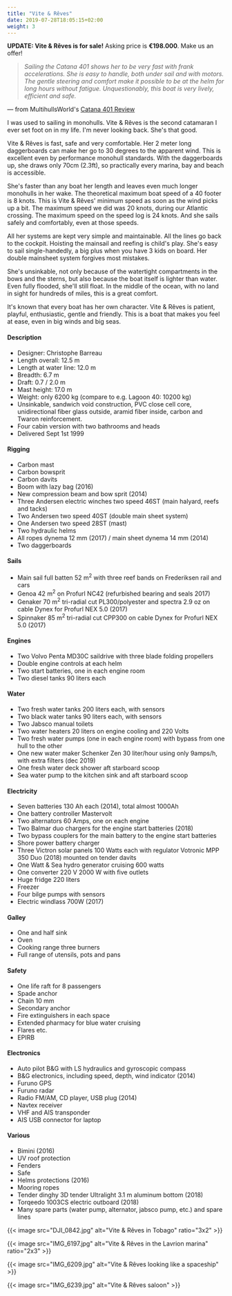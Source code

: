 ```yaml
---
title: "Vite & Rêves"
date: 2019-07-28T18:05:15+02:00
weight: 3
---
```


**UPDATE: Vite & Rêves is for sale!** Asking price is **€198.000**. Make us an offer!

> _Sailing  the  Catana  401  shows  her  to  be  very fast  with  frank  accelerations.  She  is  easy  to handle, both  under  sail  and with  motors. The gentle steering and comfort make it possible to be at  the  helm for long hours  without  fatigue. Unquestionably, this boat is very lively, efficient and safe._

&mdash; from MultihullsWorld's [Catana 401 Review](/documents/Catana401.pdf)

I was used to sailing in monohulls. Vite & Rêves is the second catamaran I ever set foot on in my life. I'm never looking back. She's that good.

Vite & Rêves is fast, safe and very comfortable. Her 2 meter long daggerboards can make her go to 30 degrees to the apparent wind. This is excellent even by performance monohull standards. With the daggerboards up, she draws only 70cm (2.3ft), so practically every marina, bay and beach is accessible.

She's faster than any boat her length and leaves even much longer monohulls in her wake. The theoretical maximum boat speed of a 40 footer is 8 knots. This is Vite & Rêves' minimum speed as soon as the wind picks up a bit. The maximum speed we did was 20 knots, during our Atlantic crossing. The maximum speed on the speed log is 24 knots. And she sails safely and comfortably, even at those speeds.

All her systems are kept very simple and maintainable. All the lines go back to the cockpit. Hoisting the mainsail and reefing is child's play. She's easy to sail single-handedly, a big plus when you have 3 kids on board. Her double mainsheet system forgives most mistakes.

She's unsinkable, not only because of the watertight compartments in the bows and the sterns, but also because the boat itself is lighter than water. Even fully flooded, she'll still float. In the middle of the ocean, with no land in sight for hundreds of miles, this is a great comfort.

It's known that every boat has her own character. Vite & Rêves is patient, playful, enthusiastic, gentle and friendly. This is a boat that makes you feel at ease, even in big winds and big seas.


#### Description

- Designer: Christophe Barreau
- Length overall: 12.5 m
- Length at water line: 12.0 m
- Breadth: 6.7 m
- Draft: 0.7 / 2.0 m
- Mast height: 17.0 m
- Weight: only 6200 kg (compare to e.g. Lagoon 40: 10200 kg)
- Unsinkable, sandwich void construction, PVC close cell core, unidirectional fiber glass outside, aramid fiber inside, carbon and Twaron reinforcement.
- Four cabin version with two bathrooms and heads
- Delivered Sept 1st 1999

#### Rigging

- Carbon mast
- Carbon bowsprit
- Carbon davits
- Boom with lazy bag (2016)
- New compression beam and bow sprit (2014)
- Three Andersen electric winches two speed 46ST (main halyard, reefs and tacks)
- Two Andersen two speed 40ST (double main sheet system)
- One Andersen two speed 28ST (mast)
- Two hydraulic helms
- All ropes dynema 12 mm (2017) / main sheet dynema 14 mm (2014)
- Two daggerboards

#### Sails

- Main sail full batten 52 m<sup>2</sup> with three reef bands on Frederiksen rail and cars
- Genoa 42 m<sup>2</sup> on Profurl NC42 (refurbished bearing and seals 2017)
- Genaker 70 m<sup>2</sup> tri-radial cut PL300/polyester and spectra 2.9 oz on cable Dynex for Profurl NEX 5.0 (2017)
- Spinnaker 85 m<sup>2</sup> tri-radial cut CPP300 on cable Dynex for Profurl NEX 5.0 (2017)

#### Engines

- Two Volvo Penta MD30C saildrive with three blade folding propellers
- Double engine controls at each helm
- Two start batteries, one in each engine room
- Two diesel tanks 90 liters each

#### Water

- Two fresh water tanks 200 liters each, with sensors
- Two black water tanks 90 liters each, with sensors
- Two Jabsco manual toilets
- Two water heaters 20 liters on engine cooling and 220 Volts
- Two fresh water pumps (one in each engine room) with bypass from one hull to the other
- One new water maker Schenker Zen 30 liter/hour using only 9amps/h, with extra filters (dec 2019)
- One fresh water deck shower aft starboard scoop
- Sea water pump to the kitchen sink and aft starboard scoop

#### Electricity

- Seven batteries 130 Ah each (2014), total almost 1000Ah
- One battery controller Mastervolt
- Two alternators 60 Amps, one on each engine
- Two Balmar duo chargers for the engine start batteries (2018)
- Two bypass couplers for the main battery to the engine start batteries
- Shore power battery charger
- Three Victron solar panels 100 Watts each with regulator Votronic MPP 350 Duo (2018) mounted on tender davits
- One Watt & Sea hydro generator cruising 600 watts
- One converter 220 V 2000 W with five outlets
- Huge fridge 220 liters
- Freezer
- Four bilge pumps with sensors
- Electric windlass 700W (2017)

#### Galley

- One and half sink
- Oven
- Cooking range three burners
- Full range of utensils, pots and pans

#### Safety

- One life raft for 8 passengers
- Spade anchor
- Chain 10 mm
- Secondary anchor
- Fire extinguishers in each space
- Extended pharmacy for blue water cruising
- Flares etc.
- EPIRB

#### Electronics

- Auto pilot B&G with LS hydraulics and gyroscopic compass
- B&G electronics, including speed, depth, wind indicator (2014)
- Furuno GPS
- Furuno radar
- Radio FM/AM, CD player, USB plug (2014)
- Navtex receiver
- VHF and AIS transponder
- AIS USB connector for laptop

#### Various

- Bimini (2016)
- UV roof protection
- Fenders
- Safe
- Helms protections (2016)
- Mooring ropes
- Tender dinghy 3D tender Ultralight 3.1 m aluminum bottom (2018)
- Torqeedo 1003CS electric outboard (2018)
- Many spare parts (water pump, alternator, jabsco pump, etc.) and spare lines


{{< image src="DJI_0842.jpg" alt="Vite & Rêves in Tobago" ratio="3x2" >}}

{{< image src="IMG_6197.jpg" alt="Vite & Rêves in the Lavrion marina" ratio="2x3" >}}

{{< image src="IMG_6209.jpg" alt="Vite & Rêves looking like a spaceship" >}}

{{< image src="IMG_6239.jpg" alt="Vite & Rêves saloon" >}}
